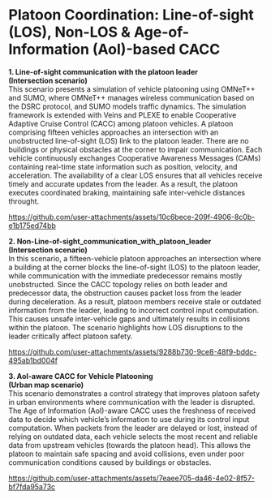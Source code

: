 # Platoon Coordination: Line-of-sight (LOS), Non-LOS & Age-of-Information (AoI)-based CACC 
<b> 1. Line-of-sight communication with the platoon leader <br> (Intersection scenario) </b> <br>
This scenario presents a simulation of vehicle platooning using OMNeT++ and SUMO, where OMNeT++ manages wireless communication based on the DSRC protocol, and SUMO models traffic dynamics. The simulation framework is extended with Veins and PLEXE to enable Cooperative Adaptive Cruise Control (CACC) among platoon vehicles. A platoon comprising fifteen vehicles approaches an intersection with an unobstructed line-of-sight (LOS) link to the platoon leader. There are no buildings or physical obstacles at the corner to impair communication. Each vehicle continuously exchanges Cooperative Awareness Messages (CAMs) containing real-time state information such as position, velocity, and acceleration. The availability of a clear LOS ensures that all vehicles receive timely and accurate updates from the leader. As a result, the platoon executes coordinated braking, maintaining safe inter-vehicle distances throught. 

https://github.com/user-attachments/assets/10c6bece-209f-4906-8c0b-e1b175ed74bb

<b> 2. Non-Line-of-sight_communication_with_platoon_leader <br> (Intersection scenario)</b> <br>
In this scenario, a fifteen-vehicle platoon approaches an intersection where a building at the corner blocks the line-of-sight (LOS) to the platoon leader, while communication with the immediate predecessor remains mostly unobstructed. Since the CACC topology relies on both leader and predecessor data, the obstruction causes packet loss from the leader during deceleration. As a result, platoon members receive stale or outdated information from the leader, leading to incorrect control input computation. This causes unsafe inter-vehicle gaps and ultimately results in collisions within the platoon. The scenario highlights how LOS disruptions to the leader critically affect platoon safety.

https://github.com/user-attachments/assets/9288b730-9ce8-48f9-bddc-495ab1bd004f

<b> 3. AoI-aware CACC for Vehicle Platooning  <br> (Urban map scenario)</b> <br>
This scenario demonstrates a control strategy that improves platoon safety in urban environments where communication with the leader is disrupted. The Age of Information (AoI)-aware CACC uses the freshness of received data to decide which vehicle’s information to use during its control input computation. When packets from the leader are delayed or lost, instead of relying on outdated data, each vehicle selects the most recent and reliable data from upstream vehicles (towards the platoon head). This allows the platoon to maintain safe spacing and avoid collisions, even under poor communication conditions caused by buildings or obstacles.

https://github.com/user-attachments/assets/7eaee705-da46-4e02-8f57-bf7fda95a73c



